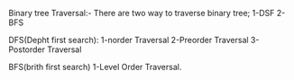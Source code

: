 Binary tree
Traversal:- There are two way to traverse binary tree;
1-DSF  2-BFS

DFS(Depht first search):
1-norder Traversal
2-Preorder Traversal
3-Postorder Traversal

BFS(brith first search)
1-Level Order Traversal.